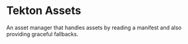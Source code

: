 Tekton Assets
=============

An asset manager that handles assets by reading a manifest and also providing graceful fallbacks.
